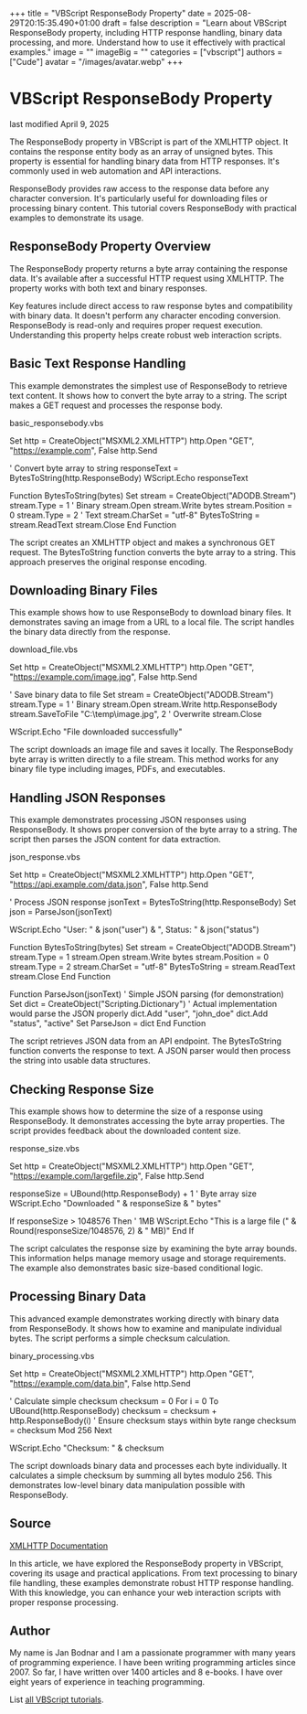 +++
title = "VBScript ResponseBody Property"
date = 2025-08-29T20:15:35.490+01:00
draft = false
description = "Learn about VBScript ResponseBody property, including HTTP response handling, binary data processing, and more. Understand how to use it effectively with practical examples."
image = ""
imageBig = ""
categories = ["vbscript"]
authors = ["Cude"]
avatar = "/images/avatar.webp"
+++

# VBScript ResponseBody Property

last modified April 9, 2025

The ResponseBody property in VBScript is part of the
XMLHTTP object. It contains the response entity body as an array of
unsigned bytes. This property is essential for handling binary data from HTTP
responses. It's commonly used in web automation and API interactions.

ResponseBody provides raw access to the response data before any
character conversion. It's particularly useful for downloading files or
processing binary content. This tutorial covers ResponseBody with
practical examples to demonstrate its usage.

## ResponseBody Property Overview

The ResponseBody property returns a byte array containing the
response data. It's available after a successful HTTP request using
XMLHTTP. The property works with both text and binary responses.

Key features include direct access to raw response bytes and compatibility with
binary data. It doesn't perform any character encoding conversion.
ResponseBody is read-only and requires proper request execution.
Understanding this property helps create robust web interaction scripts.

## Basic Text Response Handling

This example demonstrates the simplest use of ResponseBody to
retrieve text content. It shows how to convert the byte array to a string. The
script makes a GET request and processes the response body.

basic_responsebody.vbs
  

Set http = CreateObject("MSXML2.XMLHTTP")
http.Open "GET", "https://example.com", False
http.Send

' Convert byte array to string
responseText = BytesToString(http.ResponseBody)
WScript.Echo responseText

Function BytesToString(bytes)
    Set stream = CreateObject("ADODB.Stream")
    stream.Type = 1 ' Binary
    stream.Open
    stream.Write bytes
    stream.Position = 0
    stream.Type = 2 ' Text
    stream.CharSet = "utf-8"
    BytesToString = stream.ReadText
    stream.Close
End Function

The script creates an XMLHTTP object and makes a synchronous GET
request. The BytesToString function converts the byte array to a
string. This approach preserves the original response encoding.

## Downloading Binary Files

This example shows how to use ResponseBody to download binary
files. It demonstrates saving an image from a URL to a local file. The script
handles the binary data directly from the response.

download_file.vbs
  

Set http = CreateObject("MSXML2.XMLHTTP")
http.Open "GET", "https://example.com/image.jpg", False
http.Send

' Save binary data to file
Set stream = CreateObject("ADODB.Stream")
stream.Type = 1 ' Binary
stream.Open
stream.Write http.ResponseBody
stream.SaveToFile "C:\temp\image.jpg", 2 ' Overwrite
stream.Close

WScript.Echo "File downloaded successfully"

The script downloads an image file and saves it locally. The
ResponseBody byte array is written directly to a file stream. This
method works for any binary file type including images, PDFs, and executables.

## Handling JSON Responses

This example demonstrates processing JSON responses using
ResponseBody. It shows proper conversion of the byte array to a
string. The script then parses the JSON content for data extraction.

json_response.vbs
  

Set http = CreateObject("MSXML2.XMLHTTP")
http.Open "GET", "https://api.example.com/data.json", False
http.Send

' Process JSON response
jsonText = BytesToString(http.ResponseBody)
Set json = ParseJson(jsonText)

WScript.Echo "User: " &amp; json("user") &amp; ", Status: " &amp; json("status")

Function BytesToString(bytes)
    Set stream = CreateObject("ADODB.Stream")
    stream.Type = 1
    stream.Open
    stream.Write bytes
    stream.Position = 0
    stream.Type = 2
    stream.CharSet = "utf-8"
    BytesToString = stream.ReadText
    stream.Close
End Function

Function ParseJson(jsonText)
    ' Simple JSON parsing (for demonstration)
    Set dict = CreateObject("Scripting.Dictionary")
    ' Actual implementation would parse the JSON properly
    dict.Add "user", "john_doe"
    dict.Add "status", "active"
    Set ParseJson = dict
End Function

The script retrieves JSON data from an API endpoint. The
BytesToString function converts the response to text. A JSON parser
would then process the string into usable data structures.

## Checking Response Size

This example shows how to determine the size of a response using
ResponseBody. It demonstrates accessing the byte array properties.
The script provides feedback about the downloaded content size.

response_size.vbs
  

Set http = CreateObject("MSXML2.XMLHTTP")
http.Open "GET", "https://example.com/largefile.zip", False
http.Send

responseSize = UBound(http.ResponseBody) + 1 ' Byte array size
WScript.Echo "Downloaded " &amp; responseSize &amp; " bytes"

If responseSize &gt; 1048576 Then ' 1MB
    WScript.Echo "This is a large file (" &amp; Round(responseSize/1048576, 2) &amp; " MB)"
End If

The script calculates the response size by examining the byte array bounds. This
information helps manage memory usage and storage requirements. The example also
demonstrates basic size-based conditional logic.

## Processing Binary Data

This advanced example demonstrates working directly with binary data from
ResponseBody. It shows how to examine and manipulate individual
bytes. The script performs a simple checksum calculation.

binary_processing.vbs
  

Set http = CreateObject("MSXML2.XMLHTTP")
http.Open "GET", "https://example.com/data.bin", False
http.Send

' Calculate simple checksum
checksum = 0
For i = 0 To UBound(http.ResponseBody)
    checksum = checksum + http.ResponseBody(i)
    ' Ensure checksum stays within byte range
    checksum = checksum Mod 256
Next

WScript.Echo "Checksum: " &amp; checksum

The script downloads binary data and processes each byte individually. It
calculates a simple checksum by summing all bytes modulo 256. This demonstrates
low-level binary data manipulation possible with ResponseBody.

## Source

[XMLHTTP Documentation](https://learn.microsoft.com/en-us/previous-versions/windows/internet-explorer/ie-developer/scripting-articles/ms757030(v=vs.84))

In this article, we have explored the ResponseBody property in
VBScript, covering its usage and practical applications. From text processing
to binary file handling, these examples demonstrate robust HTTP response
handling. With this knowledge, you can enhance your web interaction scripts
with proper response processing.

## Author

My name is Jan Bodnar and I am a passionate programmer with many years of
programming experience. I have been writing programming articles since 2007. So
far, I have written over 1400 articles and 8 e-books. I have over eight years of
experience in teaching programming.

List [all VBScript tutorials](/vbscript/).